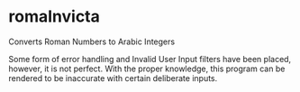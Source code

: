# romaInvicta
Converts Roman Numbers to Arabic Integers

Some form of error handling and Invalid User Input filters have been placed, however, it is not perfect.
With the proper knowledge, this program can be rendered to be inaccurate with certain deliberate inputs.
